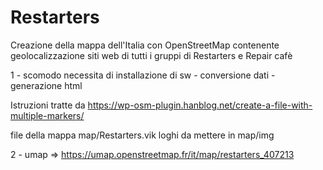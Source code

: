 # Restarters


Creazione della mappa dell'Italia con OpenStreetMap contenente geolocalizzazione siti web di tutti i gruppi di Restarters e Repair cafè

1 - scomodo necessita di installazione di sw - conversione dati - generazione html

Istruzioni tratte da https://wp-osm-plugin.hanblog.net/create-a-file-with-multiple-markers/


file della mappa map/Restarters.vik
loghi da mettere in map/img



2 - umap => https://umap.openstreetmap.fr/it/map/restarters_407213
